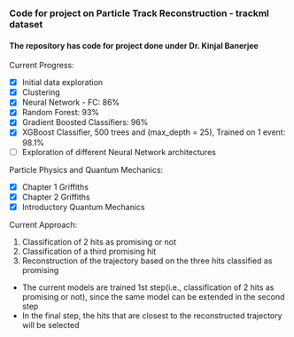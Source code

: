 ### Code for project on Particle Track Reconstruction - trackml dataset

#### The repository has code for project done under Dr. Kinjal Banerjee

Current Progress:
- [x] Initial data exploration
- [x] Clustering
- [x] Neural Network - FC: 86%
- [x] Random Forest: 93%
- [x] Gradient Boosted Classifiers: 96%
- [x] XGBoost Classifier, 500 trees and (max_depth = 25), Trained on 1 event: 98.1%
- [ ] Exploration of different Neural Network architectures

Particle Physics and Quantum Mechanics:
- [x] Chapter 1 Griffiths
- [x] Chapter 2 Griffiths
- [x] Introductory Quantum Mechanics

Current Approach:
1. Classification of 2 hits as promising or not
2. Classification of a third promising hit
3. Reconstruction of the trajectory based on the three hits classified as promising

- The current models are trained 1st step(i.e., classification of 2 hits as promising or not), since the same model can be extended in the second step
- In the final step, the hits that are closest to the reconstructed trajectory will be selected

